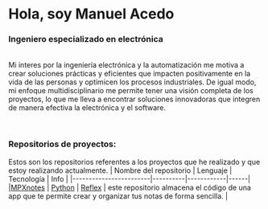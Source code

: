 # Hola, soy Manuel Acedo
### Ingeniero especializado en electrónica
<br> Mi interes por la ingeniería electrónica y la automatización me motiva a crear soluciones prácticas y eficientes que impacten positivamente en la vida de las personas y optimicen los procesos industriales.
De igual modo, mi enfoque multidisciplinario me permite tener una visión completa de los proyectos, lo que me lleva a encontrar soluciones innovadoras que integren de manera efectiva la electrónica y el software. </br>

<br>

### Repositorios de proyectos:
Estos son los repositorios referentes a los proyectos que he realizado y que estoy realizando actualmente.
| Nombre del repositorio | Lenguaje | Tecnología | Info |
|------------------------|----------|------------|------|
|[MPXnotes](https://github.com/Manupix99/MPXnotes) | [Python](https://www.python.org/doc/) | [Reflex](https://reflex.dev/docs/getting-started/introduction/) | este repositorio almacena el código de una app que te permite crear y organizar tus notas de forma sencilla. | 
